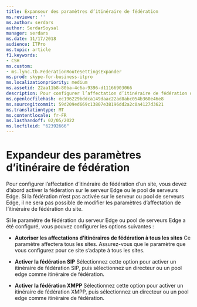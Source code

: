 ```yaml
---
title: Expanseur des paramètres d’itinéraire de fédération
ms.reviewer: ''
ms.author: serdars
author: SerdarSoysal
manager: serdars
ms.date: 11/17/2018
audience: ITPro
ms.topic: article
f1.keywords:
- CSH
ms.custom:
- ms.lync.tb.FederationRouteSettingsExpander
ms.prod: skype-for-business-itpro
ms.localizationpriority: medium
ms.assetid: 22aa11b8-80ba-4c6a-9396-d11166903066
description: Pour configurer l’affectation d’itinéraire de fédération d’un site, vous devez d’abord activer la fédération sur le serveur Edge ou le pool de serveurs Edge. Si la fédération n’est pas activée sur le serveur ou pool de serveurs Edge, il ne sera pas possible de modifier les paramètres d’affectation de l’itinéraire de fédération du site.
ms.openlocfilehash: ec196229bddca149daac22ad8abc054b360e46e8
ms.sourcegitcommit: 59d209ed669c13807e38196dd2a2c0a4127d3621
ms.translationtype: MT
ms.contentlocale: fr-FR
ms.lasthandoff: 02/05/2022
ms.locfileid: "62392666"
---
```

# <a name="federation-route-settings-expander"></a>Expandeur des paramètres d’itinéraire de fédération
 
Pour configurer l’affectation d’itinéraire de fédération d’un site, vous devez d’abord activer la fédération sur le serveur Edge ou le pool de serveurs Edge. Si la fédération n’est pas activée sur le serveur ou pool de serveurs Edge, il ne sera pas possible de modifier les paramètres d’affectation de l’itinéraire de fédération du site.
  

Si le paramètre de fédération du serveur Edge ou pool de serveurs Edge a été configuré, vous pouvez configurer les options suivantes : 
  
- **Autoriser les affectations d’itinéraires de fédération à tous les sites** Ce paramètre affectera tous les sites. Assurez-vous que le paramètre que vous configurez pour ce site s’adapte à tous les sites.
    
- **Activer la fédération SIP** Sélectionnez cette option pour activer un itinéraire de fédération SIP, puis sélectionnez un directeur ou un pool edge comme itinéraire de fédération.
    
- **Activer la fédération XMPP** Sélectionnez cette option pour activer un itinéraire de fédération XMPP, puis sélectionnez un directeur ou un pool edge comme itinéraire de fédération.
    


